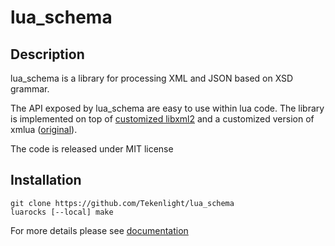 # lua_schema


## Description

lua_schema is a library for processing XML and JSON based on XSD grammar.  

The API exposed by lua_schema are easy to use within lua code. The library is implemented on top of [customized libxml2](https://github.com/Tekenlight/libxml2) and a customized version of xmlua ([original](https://github.com/clear-code/xmlua)).

The code is released under MIT license

## Installation
```
git clone https://github.com/Tekenlight/lua_schema
luarocks [--local] make
```

For more details please see [documentation](https://github.com/Tekenlight/lua_schema/wiki)

